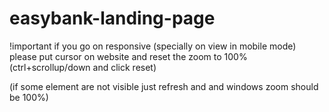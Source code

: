 # easybank-landing-page


!important
if you go on responsive (specially on view in mobile mode) please put cursor on website and reset the zoom to 100%(ctrl+scrollup/down and click reset) 

(if some element are not visible just refresh and and windows zoom should be 100%) 
